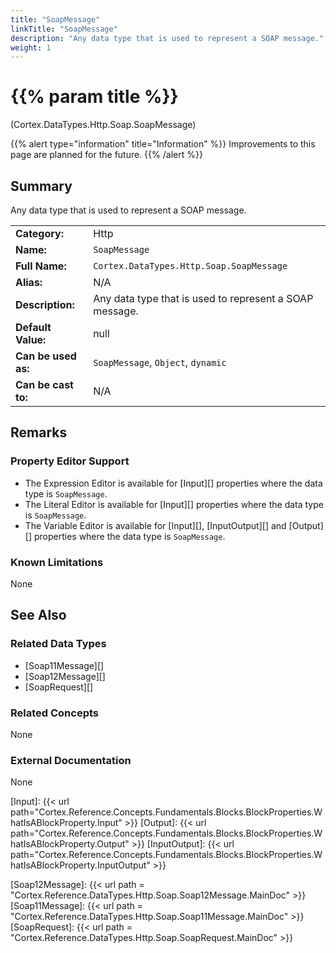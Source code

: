 ```yaml
---
title: "SoapMessage"
linkTitle: "SoapMessage"
description: "Any data type that is used to represent a SOAP message."
weight: 1
---
```


# {{% param title %}}

<p class="namespace">(Cortex.DataTypes.Http.Soap.SoapMessage)</p>

{{% alert type="information" title="Information" %}} Improvements to this page are planned for the future. {{% /alert %}}

## Summary

Any data type that is used to represent a SOAP message.

| | |
|-|-|
| **Category:**          | Http                                                      |
| **Name:**              | `SoapMessage`                                         |
| **Full Name:**         | `Cortex.DataTypes.Http.Soap.SoapMessage`     |
| **Alias:**             | N/A                                                      |
| **Description:**       | Any data type that is used to represent a SOAP message. |
| **Default Value:**     | null                                                     |
| **Can be used as:**    | `SoapMessage`, `Object`, `dynamic`              |
| **Can be cast to:**    | N/A                                                      |

## Remarks

### Property Editor Support

- The Expression Editor is available for [Input][] properties where the data type is `SoapMessage`.
- The Literal Editor is available for [Input][] properties where the data type is `SoapMessage`.
- The Variable Editor is available for [Input][], [InputOutput][] and [Output][] properties where the data type is `SoapMessage`.

### Known Limitations

None

## See Also

### Related Data Types

- [Soap11Message][]
- [Soap12Message][]
- [SoapRequest][]

### Related Concepts

None

### External Documentation

None

[Input]: {{< url path="Cortex.Reference.Concepts.Fundamentals.Blocks.BlockProperties.WhatIsABlockProperty.Input" >}}
[Output]: {{< url path="Cortex.Reference.Concepts.Fundamentals.Blocks.BlockProperties.WhatIsABlockProperty.Output" >}}
[InputOutput]: {{< url path="Cortex.Reference.Concepts.Fundamentals.Blocks.BlockProperties.WhatIsABlockProperty.InputOutput" >}}

[Soap12Message]: {{< url path = "Cortex.Reference.DataTypes.Http.Soap.Soap12Message.MainDoc" >}}
[Soap11Message]: {{< url path = "Cortex.Reference.DataTypes.Http.Soap.Soap11Message.MainDoc" >}}
[SoapRequest]: {{< url path = "Cortex.Reference.DataTypes.Http.Soap.SoapRequest.MainDoc" >}}
